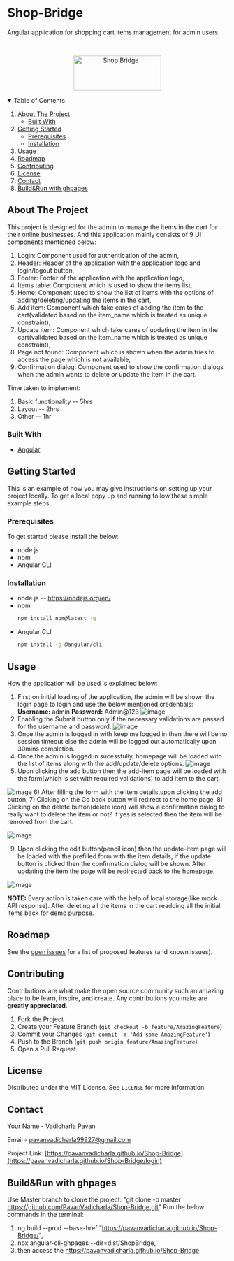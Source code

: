 # Shop-Bridge
Angular application for shopping cart items management for admin users


<!--
*** Thanks for checking out the Best-README-Template. If you have a suggestion
*** that would make this better, please fork the repo and create a pull request
*** or simply open an issue with the tag "enhancement".
*** Thanks again! Now go create something AMAZING! :D
-->

<!-- PROJECT LOGO -->
<br />
<p align="center">
  <a href="https://pavanvadicharla.github.io/Shop-Bridge/login">
    <img src="https://pavanvadicharla.github.io/Shop-Bridge/assets/logo.png" alt="Shop Bridge" width="200" height="80">
  </a>
</p>



<!-- TABLE OF CONTENTS -->
<details open="open">
  <summary>Table of Contents</summary>
  <ol>
    <li>
      <a href="#about-the-project">About The Project</a>
      <ul>
        <li><a href="#built-with">Built With</a></li>
      </ul>
    </li>
    <li>
      <a href="#getting-started">Getting Started</a>
      <ul>
        <li><a href="#prerequisites">Prerequisites</a></li>
        <li><a href="#installation">Installation</a></li>
      </ul>
    </li>
    <li><a href="#usage">Usage</a></li>
    <li><a href="#roadmap">Roadmap</a></li>
    <li><a href="#contributing">Contributing</a></li>
    <li><a href="#license">License</a></li>
    <li><a href="#contact">Contact</a></li>
    <li><a href="#build and load">Build&Run with ghpages</a></li>
  </ol>
</details>



<!-- ABOUT THE PROJECT -->
## About The Project

This project is designed for the admin to manage the items in the cart for their online businesses. And this application mainly consists of 9 UI components mentioned below:
1) Login: Component used for authentication of the admin,
2) Header: Header of the application with the application logo and login/logout button,
3) Footer: Footer of the application with the application logo,
4) Items table: Component which is used to show the items list,
5) Home: Component used to show the list of items with the options of adding/deleting/updating the items in the cart,
6) Add item: Component which take cares of adding the item to the cart(validated based on the item_name which is treated as unique constraint),
7) Update item: Component which take cares of updating the item in the cart(validated based on the item_name which is treated as unique constraint),
8) Page not found: Component which is shown when the admin tries to access the page which is not available,
9) Confirmation dialog: Component used to show the confirmation dialogs when the admin wants to delete or update the item in the cart.

Time taken to implement:
1) Basic functionality -- 5hrs
2) Layout -- 2hrs
3) Other -- 1hr

### Built With
* [Angular](https://getbootstrap.com)

<!-- GETTING STARTED -->
## Getting Started

This is an example of how you may give instructions on setting up your project locally.
To get a local copy up and running follow these simple example steps.

### Prerequisites

To get started please install the below:
* node.js 
* npm
* Angular CLI

### Installation

* node.js -- https://nodejs.org/en/
* npm
  ```sh
  npm install npm@latest -g
  ```
* Angular CLI
  ```sh
  npm install -g @angular/cli
  ```
  
<!-- USAGE EXAMPLES -->
## Usage

How the application will be used is explained below:
1) First on initial loading of the application, the admin will be shown the login page to login and use the below mentioned credentials:
**Username:** admin
**Password:** Admin@123
![image](https://user-images.githubusercontent.com/42332664/125817457-7a944c7f-6436-462a-9db3-9b3fe6531042.png)
2) Enabling the Submit button only if the necessary validations are passed for the username and password.
![image](https://user-images.githubusercontent.com/42332664/125819129-76ac6f41-35fd-43ea-b234-52771e4d7223.png)
3) Once the admin is logged in with keep me logged in then there will be no session timeout else the admin will be logged out automatically upon 30mins completion.
4) Once the admin is logged in sucessfully, homepage will be loaded with the list of items along with the add/update/delete options.
![image](https://user-images.githubusercontent.com/42332664/125819612-cdf61a13-2257-41a6-9447-0e75499abe0a.png)
5) Upon clicking the add button then the add-item page will be loaded with the form(which is set with required validations) to add item to the cart,
 
![image](https://user-images.githubusercontent.com/42332664/125820157-ebbecd04-e739-4d0d-8caf-2ef0e07618f2.png)
6) After filling the form with the item details,upon clicking the add button.
7) Clicking on the Go back button will redirect to the home page,
8) Clicking on the delete button(delete icon) will show a confirmation dialog to really want to delete the item or not? if yes is selected then the item will be removed from the cart.

![image](https://user-images.githubusercontent.com/42332664/125820958-23c22b0e-24a6-4d7e-a4af-4e8eeee40285.png)

9) Upon clicking the edit button(pencil icon) then the update-item page will be loaded with the prefilled form with the item details, if the update button is clicked then the confirmation dialog will be shown. After updating the item the page will be redirected back to the  homepage.

![image](https://user-images.githubusercontent.com/42332664/125821281-d3d86027-ed3b-4adf-98f6-d782b7c880f2.png)

**NOTE:**
Every action is taken care with the help of local storage(like mock API response).
After deleting all the items in the cart readding all the initial items back for demo purpose.

<!-- ROADMAP -->
## Roadmap

See the [open issues](https://github.com/othneildrew/Best-README-Template/issues) for a list of proposed features (and known issues).



<!-- CONTRIBUTING -->
## Contributing

Contributions are what make the open source community such an amazing place to be learn, inspire, and create. Any contributions you make are **greatly appreciated**.

1. Fork the Project
2. Create your Feature Branch (`git checkout -b feature/AmazingFeature`)
3. Commit your Changes (`git commit -m 'Add some AmazingFeature'`)
4. Push to the Branch (`git push origin feature/AmazingFeature`)
5. Open a Pull Request



<!-- LICENSE -->
## License

Distributed under the MIT License. See `LICENSE` for more information.



<!-- CONTACT -->
## Contact

Your Name - Vadicharla Pavan

Email - pavanvadicharla99927@gmail.com

Project Link: [https://pavanvadicharla.github.io/Shop-Bridge](https://pavanvadicharla.github.io/Shop-Bridge/login)

<!-- Build&Run with ghpages -->
## Build&Run with ghpages
Use Master branch to clone the project: "git clone -b master https://github.com/PavanVadicharla/Shop-Bridge.git"
Run the below commands in the terminal:
1) ng build --prod --base-href "https://pavanvadicharla.github.io/Shop-Bridge/",
2) npx angular-cli-ghpages --dir=dist/ShopBridge,
3) then access the https://pavanvadicharla.github.io/Shop-Bridge







